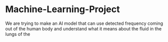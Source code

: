 # Machine-Learning-Project
We are trying to make an AI model that can use detected frequency coming out of the human body and understand what it means about the fluid in the lungs of the
